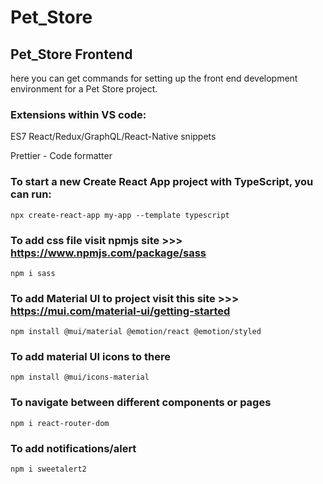 # Pet_Store

## Pet_Store Frontend
here you can get commands for setting up the front end development environment for a Pet Store project.

### Extensions within VS code:

ES7 React/Redux/GraphQL/React-Native snippets

Prettier - Code formatter
 
### To start a new Create React App project with TypeScript, you can run:
 `npx create-react-app my-app --template typescript`

### To add css file visit npmjs site >>> https://www.npmjs.com/package/sass
 `npm i sass`

### To add Material UI to project visit this site >>> https://mui.com/material-ui/getting-started
  `npm install @mui/material @emotion/react @emotion/styled`
 
### To add material UI icons to there
  `npm install @mui/icons-material`

### To navigate between different components or pages 
  `npm i react-router-dom`

### To add notifications/alert
  `npm i sweetalert2`
